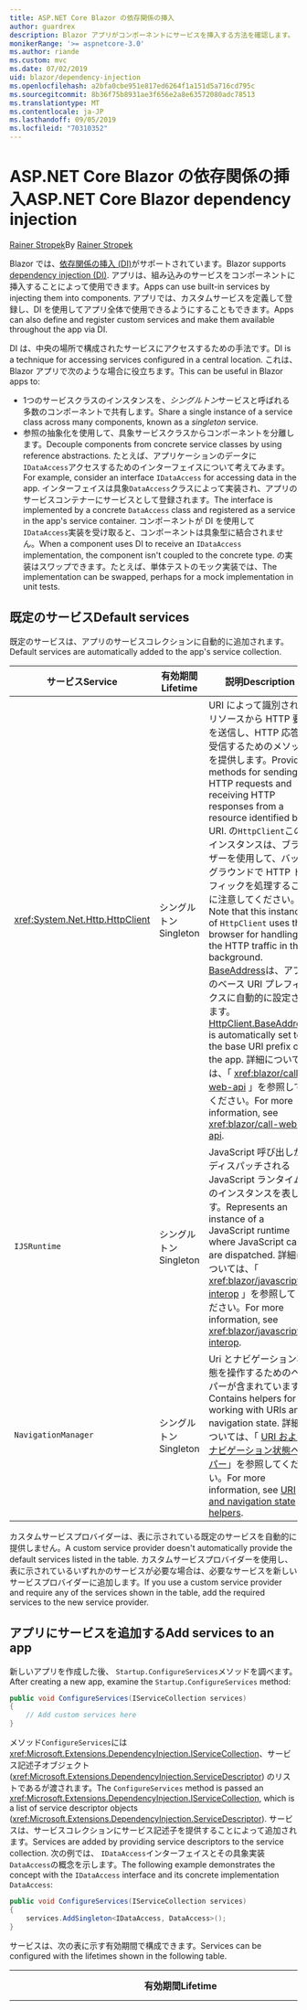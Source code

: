 ```yaml
---
title: ASP.NET Core Blazor の依存関係の挿入
author: guardrex
description: Blazor アプリがコンポーネントにサービスを挿入する方法を確認します。
monikerRange: '>= aspnetcore-3.0'
ms.author: riande
ms.custom: mvc
ms.date: 07/02/2019
uid: blazor/dependency-injection
ms.openlocfilehash: a2bfa0cbe951e817ed6264f1a151d5a716cd795c
ms.sourcegitcommit: 8b36f75b8931ae3f656e2a8e63572080adc78513
ms.translationtype: MT
ms.contentlocale: ja-JP
ms.lasthandoff: 09/05/2019
ms.locfileid: "70310352"
---
```

# <a name="aspnet-core-blazor-dependency-injection"></a><span data-ttu-id="74d76-103">ASP.NET Core Blazor の依存関係の挿入</span><span class="sxs-lookup"><span data-stu-id="74d76-103">ASP.NET Core Blazor dependency injection</span></span>

<span data-ttu-id="74d76-104">[Rainer Stropek](https://www.timecockpit.com)</span><span class="sxs-lookup"><span data-stu-id="74d76-104">By [Rainer Stropek](https://www.timecockpit.com)</span></span>

<span data-ttu-id="74d76-105">Blazor では、[依存関係の挿入 (DI)](xref:fundamentals/dependency-injection)がサポートされています。</span><span class="sxs-lookup"><span data-stu-id="74d76-105">Blazor supports [dependency injection (DI)](xref:fundamentals/dependency-injection).</span></span> <span data-ttu-id="74d76-106">アプリは、組み込みのサービスをコンポーネントに挿入することによって使用できます。</span><span class="sxs-lookup"><span data-stu-id="74d76-106">Apps can use built-in services by injecting them into components.</span></span> <span data-ttu-id="74d76-107">アプリでは、カスタムサービスを定義して登録し、DI を使用してアプリ全体で使用できるようにすることもできます。</span><span class="sxs-lookup"><span data-stu-id="74d76-107">Apps can also define and register custom services and make them available throughout the app via DI.</span></span>

<span data-ttu-id="74d76-108">DI は、中央の場所で構成されたサービスにアクセスするための手法です。</span><span class="sxs-lookup"><span data-stu-id="74d76-108">DI is a technique for accessing services configured in a central location.</span></span> <span data-ttu-id="74d76-109">これは、Blazor アプリで次のような場合に役立ちます。</span><span class="sxs-lookup"><span data-stu-id="74d76-109">This can be useful in Blazor apps to:</span></span>

* <span data-ttu-id="74d76-110">1つのサービスクラスのインスタンスを、*シングルトン*サービスと呼ばれる多数のコンポーネントで共有します。</span><span class="sxs-lookup"><span data-stu-id="74d76-110">Share a single instance of a service class across many components, known as a *singleton* service.</span></span>
* <span data-ttu-id="74d76-111">参照の抽象化を使用して、具象サービスクラスからコンポーネントを分離します。</span><span class="sxs-lookup"><span data-stu-id="74d76-111">Decouple components from concrete service classes by using reference abstractions.</span></span> <span data-ttu-id="74d76-112">たとえば、アプリケーションのデータに`IDataAccess`アクセスするためのインターフェイスについて考えてみます。</span><span class="sxs-lookup"><span data-stu-id="74d76-112">For example, consider an interface `IDataAccess` for accessing data in the app.</span></span> <span data-ttu-id="74d76-113">インターフェイスは具象`DataAccess`クラスによって実装され、アプリのサービスコンテナーにサービスとして登録されます。</span><span class="sxs-lookup"><span data-stu-id="74d76-113">The interface is implemented by a concrete `DataAccess` class and registered as a service in the app's service container.</span></span> <span data-ttu-id="74d76-114">コンポーネントが DI を使用して`IDataAccess`実装を受け取ると、コンポーネントは具象型に結合されません。</span><span class="sxs-lookup"><span data-stu-id="74d76-114">When a component uses DI to receive an `IDataAccess` implementation, the component isn't coupled to the concrete type.</span></span> <span data-ttu-id="74d76-115">の実装はスワップできます。たとえば、単体テストのモック実装では、</span><span class="sxs-lookup"><span data-stu-id="74d76-115">The implementation can be swapped, perhaps for a mock implementation in unit tests.</span></span>

## <a name="default-services"></a><span data-ttu-id="74d76-116">既定のサービス</span><span class="sxs-lookup"><span data-stu-id="74d76-116">Default services</span></span>

<span data-ttu-id="74d76-117">既定のサービスは、アプリのサービスコレクションに自動的に追加されます。</span><span class="sxs-lookup"><span data-stu-id="74d76-117">Default services are automatically added to the app's service collection.</span></span>

| <span data-ttu-id="74d76-118">サービス</span><span class="sxs-lookup"><span data-stu-id="74d76-118">Service</span></span> | <span data-ttu-id="74d76-119">有効期間</span><span class="sxs-lookup"><span data-stu-id="74d76-119">Lifetime</span></span> | <span data-ttu-id="74d76-120">説明</span><span class="sxs-lookup"><span data-stu-id="74d76-120">Description</span></span> |
| ------- | -------- | ----------- |
| <xref:System.Net.Http.HttpClient> | <span data-ttu-id="74d76-121">シングルトン</span><span class="sxs-lookup"><span data-stu-id="74d76-121">Singleton</span></span> | <span data-ttu-id="74d76-122">URI によって識別されるリソースから HTTP 要求を送信し、HTTP 応答を受信するためのメソッドを提供します。</span><span class="sxs-lookup"><span data-stu-id="74d76-122">Provides methods for sending HTTP requests and receiving HTTP responses from a resource identified by a URI.</span></span> <span data-ttu-id="74d76-123">の`HttpClient`このインスタンスは、ブラウザーを使用して、バックグラウンドで HTTP トラフィックを処理することに注意してください。</span><span class="sxs-lookup"><span data-stu-id="74d76-123">Note that this instance of `HttpClient` uses the browser for handling the HTTP traffic in the background.</span></span> <span data-ttu-id="74d76-124">[BaseAddress](xref:System.Net.Http.HttpClient.BaseAddress)は、アプリのベース URI プレフィックスに自動的に設定されます。</span><span class="sxs-lookup"><span data-stu-id="74d76-124">[HttpClient.BaseAddress](xref:System.Net.Http.HttpClient.BaseAddress) is automatically set to the base URI prefix of the app.</span></span> <span data-ttu-id="74d76-125">詳細については、「 <xref:blazor/call-web-api> 」を参照してください。</span><span class="sxs-lookup"><span data-stu-id="74d76-125">For more information, see <xref:blazor/call-web-api>.</span></span> |
| `IJSRuntime` | <span data-ttu-id="74d76-126">シングルトン</span><span class="sxs-lookup"><span data-stu-id="74d76-126">Singleton</span></span> | <span data-ttu-id="74d76-127">JavaScript 呼び出しがディスパッチされる JavaScript ランタイムのインスタンスを表します。</span><span class="sxs-lookup"><span data-stu-id="74d76-127">Represents an instance of a JavaScript runtime where JavaScript calls are dispatched.</span></span> <span data-ttu-id="74d76-128">詳細については、「 <xref:blazor/javascript-interop> 」を参照してください。</span><span class="sxs-lookup"><span data-stu-id="74d76-128">For more information, see <xref:blazor/javascript-interop>.</span></span> |
| `NavigationManager` | <span data-ttu-id="74d76-129">シングルトン</span><span class="sxs-lookup"><span data-stu-id="74d76-129">Singleton</span></span> | <span data-ttu-id="74d76-130">Uri とナビゲーション状態を操作するためのヘルパーが含まれています。</span><span class="sxs-lookup"><span data-stu-id="74d76-130">Contains helpers for working with URIs and navigation state.</span></span> <span data-ttu-id="74d76-131">詳細については、「 [URI およびナビゲーション状態ヘルパー](xref:blazor/routing#uri-and-navigation-state-helpers)」を参照してください。</span><span class="sxs-lookup"><span data-stu-id="74d76-131">For more information, see [URI and navigation state helpers](xref:blazor/routing#uri-and-navigation-state-helpers).</span></span> |

<span data-ttu-id="74d76-132">カスタムサービスプロバイダーは、表に示されている既定のサービスを自動的に提供しません。</span><span class="sxs-lookup"><span data-stu-id="74d76-132">A custom service provider doesn't automatically provide the default services listed in the table.</span></span> <span data-ttu-id="74d76-133">カスタムサービスプロバイダーを使用し、表に示されているいずれかのサービスが必要な場合は、必要なサービスを新しいサービスプロバイダーに追加します。</span><span class="sxs-lookup"><span data-stu-id="74d76-133">If you use a custom service provider and require any of the services shown in the table, add the required services to the new service provider.</span></span>

## <a name="add-services-to-an-app"></a><span data-ttu-id="74d76-134">アプリにサービスを追加する</span><span class="sxs-lookup"><span data-stu-id="74d76-134">Add services to an app</span></span>

<span data-ttu-id="74d76-135">新しいアプリを作成した後、 `Startup.ConfigureServices`メソッドを調べます。</span><span class="sxs-lookup"><span data-stu-id="74d76-135">After creating a new app, examine the `Startup.ConfigureServices` method:</span></span>

```csharp
public void ConfigureServices(IServiceCollection services)
{
    // Add custom services here
}
```

<span data-ttu-id="74d76-136">メソッド`ConfigureServices`には<xref:Microsoft.Extensions.DependencyInjection.IServiceCollection>、サービス記述子オブジェクト (<xref:Microsoft.Extensions.DependencyInjection.ServiceDescriptor>) のリストであるが渡されます。</span><span class="sxs-lookup"><span data-stu-id="74d76-136">The `ConfigureServices` method is passed an <xref:Microsoft.Extensions.DependencyInjection.IServiceCollection>, which is a list of service descriptor objects (<xref:Microsoft.Extensions.DependencyInjection.ServiceDescriptor>).</span></span> <span data-ttu-id="74d76-137">サービスは、サービスコレクションにサービス記述子を提供することによって追加されます。</span><span class="sxs-lookup"><span data-stu-id="74d76-137">Services are added by providing service descriptors to the service collection.</span></span> <span data-ttu-id="74d76-138">次の例では、 `IDataAccess`インターフェイスとその具象実装`DataAccess`の概念を示します。</span><span class="sxs-lookup"><span data-stu-id="74d76-138">The following example demonstrates the concept with the `IDataAccess` interface and its concrete implementation `DataAccess`:</span></span>

```csharp
public void ConfigureServices(IServiceCollection services)
{
    services.AddSingleton<IDataAccess, DataAccess>();
}
```

<span data-ttu-id="74d76-139">サービスは、次の表に示す有効期間で構成できます。</span><span class="sxs-lookup"><span data-stu-id="74d76-139">Services can be configured with the lifetimes shown in the following table.</span></span>

| <span data-ttu-id="74d76-140">有効期間</span><span class="sxs-lookup"><span data-stu-id="74d76-140">Lifetime</span></span> | <span data-ttu-id="74d76-141">説明</span><span class="sxs-lookup"><span data-stu-id="74d76-141">Description</span></span> |
| -------- | ----------- |
| <xref:Microsoft.Extensions.DependencyInjection.ServiceDescriptor.Scoped*> | <span data-ttu-id="74d76-142">Blazor クライアント側には、現在、DI スコープという概念はありません。</span><span class="sxs-lookup"><span data-stu-id="74d76-142">Blazor client-side doesn't currently have a concept of DI scopes.</span></span> <span data-ttu-id="74d76-143">`Scoped`-登録済みサービスは`Singleton`サービスのように動作します。</span><span class="sxs-lookup"><span data-stu-id="74d76-143">`Scoped`-registered services behave like `Singleton` services.</span></span> <span data-ttu-id="74d76-144">ただし、サーバー側ホスティングモデルでは、有効`Scoped`期間がサポートされています。</span><span class="sxs-lookup"><span data-stu-id="74d76-144">However, the server-side hosting model supports the `Scoped` lifetime.</span></span> <span data-ttu-id="74d76-145">Razor コンポーネントでは、スコープ付きサービス登録のスコープは接続に設定されます。</span><span class="sxs-lookup"><span data-stu-id="74d76-145">In a Razor component, a scoped service registration is scoped to the connection.</span></span> <span data-ttu-id="74d76-146">このため、現在の目的がブラウザーでクライアント側を実行する場合でも、スコープ付きサービスを使用することは、現在のユーザーにスコープを設定する必要があるサービスに対して推奨されます。</span><span class="sxs-lookup"><span data-stu-id="74d76-146">For this reason, using scoped services is preferred for services that should be scoped to the current user, even if the current intent is to run client-side in the browser.</span></span> |
| <xref:Microsoft.Extensions.DependencyInjection.ServiceDescriptor.Singleton*> | <span data-ttu-id="74d76-147">DI は、サービスの*1 つのインスタンス*を作成します。</span><span class="sxs-lookup"><span data-stu-id="74d76-147">DI creates a *single instance* of the service.</span></span> <span data-ttu-id="74d76-148">サービスを必要と`Singleton`するすべてのコンポーネントは、同じサービスのインスタンスを受け取ります。</span><span class="sxs-lookup"><span data-stu-id="74d76-148">All components requiring a `Singleton` service receive an instance of the same service.</span></span> |
| <xref:Microsoft.Extensions.DependencyInjection.ServiceDescriptor.Transient*> | <span data-ttu-id="74d76-149">コンポーネントは、サービスコンテナーから`Transient`サービスのインスタンスを取得するたびに、サービスの*新しいインスタンス*を受け取ります。</span><span class="sxs-lookup"><span data-stu-id="74d76-149">Whenever a component obtains an instance of a `Transient` service from the service container, it receives a *new instance* of the service.</span></span> |

<span data-ttu-id="74d76-150">DI システムは ASP.NET Core の DI システムに基づいています。</span><span class="sxs-lookup"><span data-stu-id="74d76-150">The DI system is based on the DI system in ASP.NET Core.</span></span> <span data-ttu-id="74d76-151">詳細については、「 <xref:fundamentals/dependency-injection> 」を参照してください。</span><span class="sxs-lookup"><span data-stu-id="74d76-151">For more information, see <xref:fundamentals/dependency-injection>.</span></span>

## <a name="request-a-service-in-a-component"></a><span data-ttu-id="74d76-152">コンポーネントでサービスを要求する</span><span class="sxs-lookup"><span data-stu-id="74d76-152">Request a service in a component</span></span>

<span data-ttu-id="74d76-153">サービスがサービスコレクションに追加された後、 [ \@挿入](xref:mvc/views/razor#inject)Razor ディレクティブを使用して、サービスをコンポーネントに挿入します。</span><span class="sxs-lookup"><span data-stu-id="74d76-153">After services are added to the service collection, inject the services into the components using the [\@inject](xref:mvc/views/razor#inject) Razor directive.</span></span> <span data-ttu-id="74d76-154">`@inject`には次の2つのパラメーターがあります。</span><span class="sxs-lookup"><span data-stu-id="74d76-154">`@inject` has two parameters:</span></span>

* <span data-ttu-id="74d76-155">挿入&ndash;するサービスの種類を入力します。</span><span class="sxs-lookup"><span data-stu-id="74d76-155">Type &ndash; The type of the service to inject.</span></span>
* <span data-ttu-id="74d76-156">プロパティ&ndash;には、挿入された app service を受け取るプロパティの名前を指定します。</span><span class="sxs-lookup"><span data-stu-id="74d76-156">Property &ndash; The name of the property receiving the injected app service.</span></span> <span data-ttu-id="74d76-157">プロパティは手動で作成する必要はありません。</span><span class="sxs-lookup"><span data-stu-id="74d76-157">The property doesn't require manual creation.</span></span> <span data-ttu-id="74d76-158">コンパイラによってプロパティが作成されます。</span><span class="sxs-lookup"><span data-stu-id="74d76-158">The compiler creates the property.</span></span>

<span data-ttu-id="74d76-159">詳細については、「 <xref:mvc/views/dependency-injection> 」を参照してください。</span><span class="sxs-lookup"><span data-stu-id="74d76-159">For more information, see <xref:mvc/views/dependency-injection>.</span></span>

<span data-ttu-id="74d76-160">複数`@inject`のステートメントを使用して、さまざまなサービスを挿入します。</span><span class="sxs-lookup"><span data-stu-id="74d76-160">Use multiple `@inject` statements to inject different services.</span></span>

<span data-ttu-id="74d76-161">次の例は、`@inject` を使用する方法を示しています。</span><span class="sxs-lookup"><span data-stu-id="74d76-161">The following example shows how to use `@inject`.</span></span> <span data-ttu-id="74d76-162">を実装`Services.IDataAccess`するサービスは、コンポーネントのプロパティ`DataRepository`に挿入されます。</span><span class="sxs-lookup"><span data-stu-id="74d76-162">The service implementing `Services.IDataAccess` is injected into the component's property `DataRepository`.</span></span> <span data-ttu-id="74d76-163">コードが`IDataAccess`抽象化を使用するかどうかに注意してください。</span><span class="sxs-lookup"><span data-stu-id="74d76-163">Note how the code is only using the `IDataAccess` abstraction:</span></span>

[!code-cshtml[](dependency-injection/samples_snapshot/3.x/CustomerList.razor?highlight=2-3,23)]

<span data-ttu-id="74d76-164">内部的には、生成`DataRepository`されたプロパティ ( `InjectAttribute` ) は属性で修飾されます。</span><span class="sxs-lookup"><span data-stu-id="74d76-164">Internally, the generated property (`DataRepository`) is decorated with the `InjectAttribute` attribute.</span></span> <span data-ttu-id="74d76-165">通常、この属性は直接使用されません。</span><span class="sxs-lookup"><span data-stu-id="74d76-165">Typically, this attribute isn't used directly.</span></span> <span data-ttu-id="74d76-166">コンポーネントに基本クラスが必要であり、基底クラスにも挿入されたプロパティが必要な場合`InjectAttribute`は、を手動で追加します。</span><span class="sxs-lookup"><span data-stu-id="74d76-166">If a base class is required for components and injected properties are also required for the base class, manually add the `InjectAttribute`:</span></span>

```csharp
public class ComponentBase : IComponent
{
    // DI works even if using the InjectAttribute in a component's base class.
    [Inject]
    protected IDataAccess DataRepository { get; set; }
    ...
}
```

<span data-ttu-id="74d76-167">基底クラスから派生したコンポーネントでは`@inject` 、ディレクティブは必要ありません。</span><span class="sxs-lookup"><span data-stu-id="74d76-167">In components derived from the base class, the `@inject` directive isn't required.</span></span> <span data-ttu-id="74d76-168">基底`InjectAttribute`クラスのは十分です。</span><span class="sxs-lookup"><span data-stu-id="74d76-168">The `InjectAttribute` of the base class is sufficient:</span></span>

```cshtml
@page "/demo"
@inherits ComponentBase

<h1>Demo Component</h1>
```

## <a name="use-di-in-services"></a><span data-ttu-id="74d76-169">サービスで DI を使用する</span><span class="sxs-lookup"><span data-stu-id="74d76-169">Use DI in services</span></span>

<span data-ttu-id="74d76-170">複雑なサービスでは、追加のサービスが必要になる場合があります。</span><span class="sxs-lookup"><span data-stu-id="74d76-170">Complex services might require additional services.</span></span> <span data-ttu-id="74d76-171">前の例では`DataAccess` 、は既定`HttpClient`のサービスを必要とする場合があります。</span><span class="sxs-lookup"><span data-stu-id="74d76-171">In the prior example, `DataAccess` might require the `HttpClient` default service.</span></span> <span data-ttu-id="74d76-172">`@inject`サービスでは`InjectAttribute`、(または) を使用できません。</span><span class="sxs-lookup"><span data-stu-id="74d76-172">`@inject` (or the `InjectAttribute`) isn't available for use in services.</span></span> <span data-ttu-id="74d76-173">代わりに*コンストラクターの挿入*を使用する必要があります。</span><span class="sxs-lookup"><span data-stu-id="74d76-173">*Constructor injection* must be used instead.</span></span> <span data-ttu-id="74d76-174">必要なサービスは、サービスのコンストラクターにパラメーターを追加することによって追加されます。</span><span class="sxs-lookup"><span data-stu-id="74d76-174">Required services are added by adding parameters to the service's constructor.</span></span> <span data-ttu-id="74d76-175">DI は、サービスを作成するときに、必要なサービスをコンストラクターで認識し、それに応じてそれを提供します。</span><span class="sxs-lookup"><span data-stu-id="74d76-175">When DI creates the service, it recognizes the services it requires in the constructor and provides them accordingly.</span></span>

```csharp
public class DataAccess : IDataAccess
{
    // The constructor receives an HttpClient via dependency
    // injection. HttpClient is a default service.
    public DataAccess(HttpClient client)
    {
        ...
    }
}
```

<span data-ttu-id="74d76-176">コンストラクターインジェクションの前提条件:</span><span class="sxs-lookup"><span data-stu-id="74d76-176">Prerequisites for constructor injection:</span></span>

* <span data-ttu-id="74d76-177">すべての引数が DI によって満たされることができるコンストラクターが1つ存在する必要があります。</span><span class="sxs-lookup"><span data-stu-id="74d76-177">One constructor must exist whose arguments can all be fulfilled by DI.</span></span> <span data-ttu-id="74d76-178">DI でカバーされない追加のパラメーターは、既定値を指定した場合に許可されます。</span><span class="sxs-lookup"><span data-stu-id="74d76-178">Additional parameters not covered by DI are allowed if they specify default values.</span></span>
* <span data-ttu-id="74d76-179">該当するコンストラクターは*パブリック*である必要があります。</span><span class="sxs-lookup"><span data-stu-id="74d76-179">The applicable constructor must be *public*.</span></span>
* <span data-ttu-id="74d76-180">1つの適用可能なコンストラクターが存在する必要があります。</span><span class="sxs-lookup"><span data-stu-id="74d76-180">One applicable constructor must exist.</span></span> <span data-ttu-id="74d76-181">あいまいさが発生した場合、DI は例外をスローします。</span><span class="sxs-lookup"><span data-stu-id="74d76-181">In case of an ambiguity, DI throws an exception.</span></span>

## <a name="additional-resources"></a><span data-ttu-id="74d76-182">その他の技術情報</span><span class="sxs-lookup"><span data-stu-id="74d76-182">Additional resources</span></span>

* <xref:fundamentals/dependency-injection>
* <xref:mvc/views/dependency-injection>
